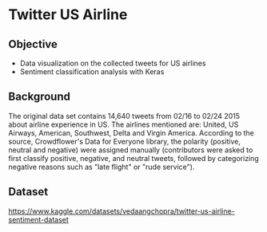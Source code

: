 # Twitter US Airline

## Objective
- Data visualization on the collected tweets for US airlines
- Sentiment classification analysis with Keras

## Background

The original data set contains 14,640 tweets from 02/16 to 02/24 2015 about airline experience in US. The airlines mentioned are: United, US Airways, American, Southwest, Delta and Virgin America. According to the source, Crowdflower's Data for Everyone library, the polarity (positive, neutral and negative) were assigned manually (contributors were asked to first classify positive, negative, and neutral tweets, followed by categorizing negative reasons such as "late flight" or "rude service").

## Dataset
https://www.kaggle.com/datasets/vedaangchopra/twitter-us-airline-sentiment-dataset
